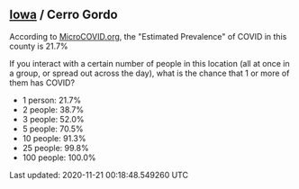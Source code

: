 
## [Iowa](/united-states/iowa) / Cerro Gordo

According to [MicroCOVID.org](http://microcovid.org),
the "Estimated Prevalence" of COVID in this county is 21.7%

If you interact with a certain number of people in this location
(all at once in a group, or spread out across the day), what is the chance that
1 or more of them has COVID?

- 1 person: 21.7%
- 2 people: 38.7%
- 3 people: 52.0%
- 5 people: 70.5%
- 10 people: 91.3%
- 25 people: 99.8%
- 100 people: 100.0%

Last updated: 2020-11-21 00:18:48.549260 UTC
